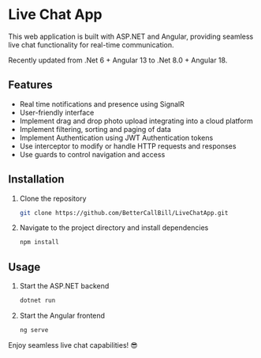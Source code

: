 # Live Chat App

This web application is built with ASP.NET and Angular, providing seamless live chat functionality for
real-time communication.

Recently updated from .Net 6 + Angular 13 to .Net 8.0 + Angular 18.

## Features

-   Real time notifications and presence using SignalR
-   User-friendly interface
-   Implement drag and drop photo upload integrating into a cloud platform
-   Implement filtering, sorting and paging of data
-   Implement Authentication using JWT Authentication tokens
-   Use interceptor to modify or handle HTTP requests and responses
-   Use guards to control navigation and access

## Installation

1. Clone the repository

    ```bash
    git clone https://github.com/BetterCallBill/LiveChatApp.git
    ```

2. Navigate to the project directory and install dependencies

    ```bash
    npm install
    ```

## Usage

1. Start the ASP.NET backend

    ```bash
    dotnet run
    ```

2. Start the Angular frontend

    ```bash
    ng serve
    ```

Enjoy seamless live chat capabilities! :sunglasses:
